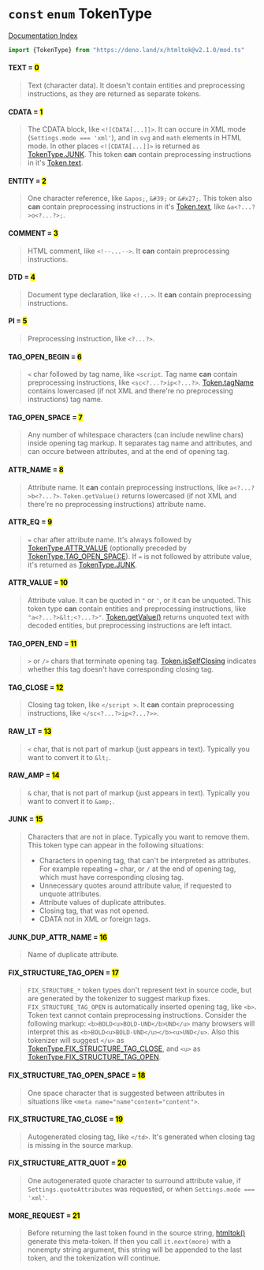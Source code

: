 # `const` `enum` TokenType

[Documentation Index](../README.md)

```ts
import {TokenType} from "https://deno.land/x/htmltok@v2.1.0/mod.ts"
```

#### TEXT = <mark>0</mark>

> Text (character data). It doesn't contain entities and preprocessing instructions, as they are returned as separate tokens.



#### CDATA = <mark>1</mark>

> The CDATA block, like `<![CDATA[...]]>`. It can occure in XML mode (`Settings.mode === 'xml'`), and in `svg` and `math` elements in HTML mode. In other places `<![CDATA[...]]>` is returned as [TokenType.JUNK](../enum.TokenType/README.md#junk--15). This token **can** contain preprocessing instructions in it's [Token.text](../class.Token/README.md#-text-string).



#### ENTITY = <mark>2</mark>

> One character reference, like `&apos;`, `&#39;` or `&#x27;`. This token also **can** contain preprocessing instructions in it's [Token.text](../class.Token/README.md#-text-string), like `&a<?...?>o<?...?>;`.



#### COMMENT = <mark>3</mark>

> HTML comment, like `<!--...-->`. It **can** contain preprocessing instructions.



#### DTD = <mark>4</mark>

> Document type declaration, like `<!...>`. It **can** contain preprocessing instructions.



#### PI = <mark>5</mark>

> Preprocessing instruction, like `<?...?>`.



#### TAG\_OPEN\_BEGIN = <mark>6</mark>

> `<` char followed by tag name, like `<script`. Tag name **can** contain preprocessing instructions, like `<sc<?...?>ip<?...?>`. [Token.tagName](../class.Token/README.md#-tagname-string) contains lowercased (if not XML and there're no preprocessing instructions) tag name.



#### TAG\_OPEN\_SPACE = <mark>7</mark>

> Any number of whitespace characters (can include newline chars) inside opening tag markup. It separates tag name and attributes, and can occure between attributes, and at the end of opening tag.



#### ATTR\_NAME = <mark>8</mark>

> Attribute name. It **can** contain preprocessing instructions, like `a<?...?>b<?...?>`. `Token.getValue()` returns lowercased (if not XML and there're no preprocessing instructions) attribute name.



#### ATTR\_EQ = <mark>9</mark>

> `=` char after attribute name. It's always followed by [TokenType.ATTR\_VALUE](../enum.TokenType/README.md#attr_value--10) (optionally preceded by [TokenType.TAG\_OPEN\_SPACE](../enum.TokenType/README.md#tag_open_space--7)). If `=` is not followed by attribute value, it's returned as [TokenType.JUNK](../enum.TokenType/README.md#junk--15).



#### ATTR\_VALUE = <mark>10</mark>

> Attribute value. It can be quoted in `"` or `'`, or it can be unquoted. This token type **can** contain entities and preprocessing instructions, like `"a<?...?>&lt;<?...?>"`. [Token.getValue()](../class.Token/README.md#-getvalue-string) returns unquoted text with decoded entities, but preprocessing instructions are left intact.



#### TAG\_OPEN\_END = <mark>11</mark>

> `>` or `/>` chars that terminate opening tag. [Token.isSelfClosing](../class.Token/README.md#-isselfclosing-boolean) indicates whether this tag doesn't have corresponding closing tag.



#### TAG\_CLOSE = <mark>12</mark>

> Closing tag token, like `</script >`. It **can** contain preprocessing instructions, like `</sc<?...?>ip<?...?>>`.



#### RAW\_LT = <mark>13</mark>

> `<` char, that is not part of markup (just appears in text). Typically you want to convert it to `&lt;`.



#### RAW\_AMP = <mark>14</mark>

> `&` char, that is not part of markup (just appears in text). Typically you want to convert it to `&amp;`.



#### JUNK = <mark>15</mark>

> Characters that are not in place. Typically you want to remove them. This token type can appear in the following situations:
> 
> - Characters in opening tag, that can't be interpreted as attributes. For example repeating `=` char, or `/` at the end of opening tag, which must have corresponding closing tag.
> - Unnecessary quotes around attribute value, if requested to unquote attributes.
> - Attribute values of duplicate attributes.
> - Closing tag, that was not opened.
> - CDATA not in XML or foreign tags.



#### JUNK\_DUP\_ATTR\_NAME = <mark>16</mark>

> Name of duplicate attribute.



#### FIX\_STRUCTURE\_TAG\_OPEN = <mark>17</mark>

> `FIX_STRUCTURE_*` token types don't represent text in source code, but are generated by the tokenizer to suggest markup fixes. `FIX_STRUCTURE_TAG_OPEN` is automatically inserted opening tag, like `<b>`. Token text cannot contain preprocessing instructions. Consider the following markup: `<b>BOLD<u>BOLD-UND</b>UND</u>` many browsers will interpret this as `<b>BOLD<u>BOLD-UND</u></b><u>UND</u>`. Also this tokenizer will suggest `</u>` as [TokenType.FIX\_STRUCTURE\_TAG\_CLOSE](../enum.TokenType/README.md#fix_structure_tag_close--19), and `<u>` as [TokenType.FIX\_STRUCTURE\_TAG\_OPEN](../enum.TokenType/README.md#fix_structure_tag_open--17).



#### FIX\_STRUCTURE\_TAG\_OPEN\_SPACE = <mark>18</mark>

> One space character that is suggested between attributes in situations like `<meta name="name"content="content">`.



#### FIX\_STRUCTURE\_TAG\_CLOSE = <mark>19</mark>

> Autogenerated closing tag, like `</td>`. It's generated when closing tag is missing in the source markup.



#### FIX\_STRUCTURE\_ATTR\_QUOT = <mark>20</mark>

> One autogenerated quote character to surround attribute value, if `Settings.quoteAttributes` was requested, or when `Settings.mode === 'xml'`.



#### MORE\_REQUEST = <mark>21</mark>

> Before returning the last token found in the source string, [htmltok()](../function.htmltok/README.md) generate this meta-token. If then you call `it.next(more)` with a nonempty string argument, this string will be appended to the last token, and the tokenization will continue.



